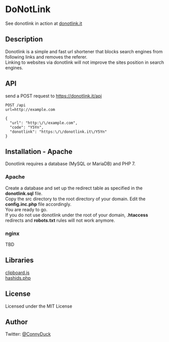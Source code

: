 # DoNotLink

See donotlink in action at [donotlink.it](https://donotlink.it)

## Description

Donotlink is a simple and fast url shortener that blocks search engines from following links and removes the referer.  
Linking to websites via donotlink will not improve the sites position in search engines.

## API
send a POST request to https://donotlink.it/api
```
POST /api
url=http://example.com

{
  "url": "http:\/\/example.com",
  "code": "Y5Yn",
  "donotlink": "https:\/\/donotlink.it\/Y5Yn"
}
```

## Installation - Apache

Donotlink requires a database (MySQL or MariaDB) and PHP 7.

### Apache

Create a database and set up the redirect table as specified in the **donotlink.sql** file.  
Copy the src directory to the root directory of your domain. Edit the **config.inc.php** file accordingly.  
You are ready to go.  
If you do not use donotlink under the root of your domain, **.htaccess** redirects and **robots.txt** rules will not work anymore.

### nginx

TBD

## Libraries
[clipboard.js](https://github.com/zenorocha/clipboard.js)  
[hashids.php](https://github.com/ivanakimov/hashids.php)

## License
Licensed under the MIT License

## Author
Twitter: [@ConnyDuck](https://twitter.com/ConnyDuck)
